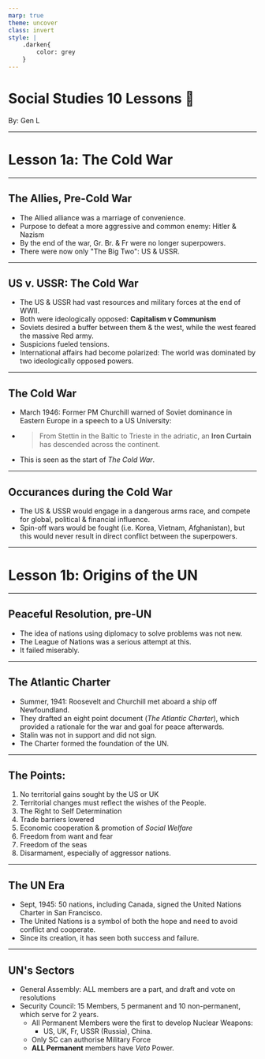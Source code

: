 ```yaml
---
marp: true
theme: uncover
class: invert
style: |
    .darken{
        color: grey
    }
---
```


# <!--fit-->Social Studies 10 Lessons :book:

<span class="darken">By:</span> Gen L

<!--_footer: In partnership with Hyperion University, 2023-->

---
<!--paginate: true-->
# Lesson 1a: The Cold War

---

## The Allies, Pre-Cold War

* The Allied alliance was a marriage of convenience.
* Purpose to defeat a more aggressive and common enemy: Hitler & Nazism
* By the end of the war, Gr. Br. & Fr were no longer superpowers.
* There were now only "The Big Two": US & USSR.

---

## US v. USSR: The Cold War

* The US & USSR had vast resources and military forces at the end of WWII.
* Both were ideologically opposed: 
**Capitalism v Communism**
* Soviets desired a buffer between them & the west, while the west feared the massive Red army.
* Suspicions fueled tensions.
* International affairs had become polarized: The world was dominated by two ideologically opposed powers.

---

## The Cold War

* March 1946: Former PM Churchill warned of Soviet dominance in Eastern Europe in a speech to a US University:
* > From Stettin in the Baltic to Trieste in the adriatic, an **Iron Curtain** has descended across the continent.
* This is seen as the start of *The Cold War*.

---

## Occurances during the Cold War

* The US & USSR would engage in a dangerous arms race, and compete for global, political & financial influence.
* Spin-off wars would be fought (i.e. Korea, Vietnam, Afghanistan), but this would never result in direct conflict between the superpowers.

---

# Lesson 1b: Origins of the UN

---

## Peaceful Resolution, pre-UN

* The idea of nations using diplomacy to solve problems was not new.
* The League of Nations was a serious attempt at this. 
* It failed miserably.

---

## The Atlantic Charter

* Summer, 1941: Roosevelt and Churchill met aboard a ship off Newfoundland.
* They drafted an eight point document (*The Atlantic Charter*), which provided a rationale for the war and goal for peace afterwards.
* Stalin was not in support and did not sign.
* The Charter formed the foundation of the UN.

---

## The Points:

1. No territorial gains sought by the US or UK
2. Territorial changes must reflect the wishes of the People.
3. The Right to Self Determination
4. Trade barriers lowered
5. Economic cooperation & promotion of *Social Welfare*
6. Freedom from want and fear
7. Freedom of the seas
8. Disarmament, especially of aggressor nations.

---

## The UN Era

* Sept, 1945: 50 nations, including Canada, signed the United Nations Charter in San Francisco.
* The United Nations is a symbol of both the hope and need to avoid conflict and cooperate.
* Since its creation, it has seen both success and failure.

---

## UN's Sectors

* General Assembly: ALL members are a part, and draft and vote on resolutions
* Security Council: 15 Members, 5 permanent and 10 non-permanent, which serve for 2 years.
    * All Permanent Members were the first to develop Nuclear Weapons:
        * US, UK, Fr, USSR (Russia), China.
    * Only SC can authorise Military Force
    * **ALL Permanent** members have *Veto* Power.
